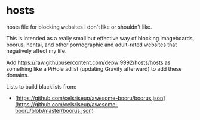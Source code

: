 # hosts
hosts file for blocking websites I don't like or shouldn't like.

This is intended as a really small but effective way of blocking imageboards, boorus, hentai, and other pornographic and adult-rated websites that negatively affect my life.

Add https://raw.githubusercontent.com/depwl9992/hosts/hosts as something like a PiHole adlist (updating Gravity afterward) to add these domains.

Lists to build blacklists from:
- [https://github.com/celsriseup/awesome-booru/boorus.json](https://github.com/celsriseup/awesome-booru/blob/master/boorus.json)
